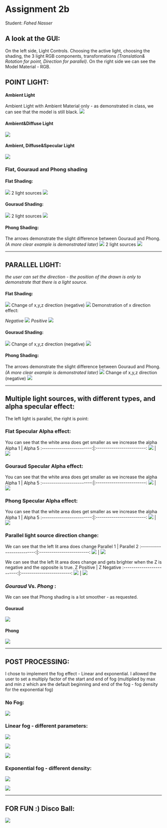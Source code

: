 Assignment 2b
=============

Student: *Fahed Nasser* 

## A look at the GUI:
On the left side, Light Controls. Choosing the active light, choosing the shading, the 3 light RGB components, transformations _(Translation& Rotation for point, Direction for parallel)_. On the right side we can see the Model Material - RGB.

## POINT LIGHT: 

#### Ambient Light
Ambient Light with Ambient Material only - as demonstrated in class, we can see that the model is still black.
![](../../main/Pictures_As2/PartB/p_source/Ambient_Only.png)

#### Ambient&Diffuse Light
![](../../main/Pictures_As2/PartB/p_source/Ambient_Diffuse.png)

#### Ambient, Diffuse&Specular Light
![](../../main/Pictures_As2/PartB/p_source/Ambient_Diffuse_Specular.png)


### Flat, Gouraud and Phong shading

#### Flat Shading:
![](../../main/Pictures_As2/PartB/p_source/Ambient_Diffuse_Specular_Flat.png)
2 light sources
![](../../main/Pictures_As2/PartB/p_source/2_Lights_Flat.png)

#### Gouraud Shading:
![](../../main/Pictures_As2/PartB/p_source/Ambient_Diffuse_Specular_Gouraud.png)
2 light sources
![](../../main/Pictures_As2/PartB/p_source/2_Lights_Gouraud.png)

#### Phong Shading:
The arrows demonstrate the slight difference between Gouraud and Phong. _(A more clear example is demonstrated later)_
![](../../main/Pictures_As2/PartB/p_source/Ambient_Diffuse_Specular_Phong.png)
2 light sources
![](../../main/Pictures_As2/PartB/p_source/2_Lights_Phong.png)

------------------------------------------------------------------------------------------------------------------------

## PARALLEL LIGHT: 
_the user can set the direction - the position of the drawn is only to demonstrate that there is a light source._

#### Flat Shading:
![](../../main/Pictures_As2/PartB/par_source/1_Flat.png)
Change of x,y,z direction (negative)
![](../../main/Pictures_As2/PartB/par_source/2_Flat.png)
Demonstration of x direction effect:

_Negative_
![](../../main/Pictures_As2/PartB/par_source/x_direction.png)
_Positive_
![](../../main/Pictures_As2/PartB/par_source/x_direction_2.png)



#### Gouraud Shading:
![](../../main/Pictures_As2/PartB/par_source/1_Gouraud.png)
Change of x,y,z direction (negative)
![](../../main/Pictures_As2/PartB/par_source/2_Gouraud.png)


#### Phong Shading:
The arrows demonstrate the slight difference between Gouraud and Phong. _(A more clear example is demonstrated later)_
![](../../main/Pictures_As2/PartB/par_source/1_Phong.png)
Change of x,y,z direction (negative)
![](../../main/Pictures_As2/PartB/par_source/2_Phong.png)

-------------------------------------------------------------------------------------------------------------------------
## Multiple light sources, with different types, and alpha specular effect:
The left light is parallel, the right is point:


### Flat Specular Alpha effect:
You can see that the white area does get smaller as we increase the alpha
Alpha 1          |  Alpha 5
:-------------------------:|:-------------------------:
![](../../main/Pictures_As2/PartB/par_source/Sphere_1_Flat_SpecularAlpha.png)  |  ![](../../main/Pictures_As2/PartB/par_source/Sphere_1_Flat_SpecularAlphaLess.png )

### Gouraud Specular Alpha effect:
You can see that the white area does get smaller as we increase the alpha
Alpha 1          |  Alpha 5
:-------------------------:|:-------------------------:
![](../../main/Pictures_As2/PartB/par_source/Sphere_1_Gouraud_SpecularAlpha.png)  |  ![](../../main/Pictures_As2/PartB/par_source/Sphere_1_Gouraud_SpecularAlphaLess.png )

### Phong Specular Alpha effect:
You can see that the white area does get smaller as we increase the alpha
Alpha 1          |  Alpha 5
:-------------------------:|:-------------------------:
![](../../main/Pictures_As2/PartB/par_source/Sphere_1_Phong_SpecularAlpha.png)  |  ![](../../main/Pictures_As2/PartB/par_source/Sphere_1_Phong_SpecularAlphaLess.png )


### Parallel light source direction change:
We can see that the left lit area does change
Parallel 1          |  Parallel 2
:-------------------------:|:-------------------------:
![](../../main/Pictures_As2/PartB/par_source/Sphere_1_Gouraud_Parallel.png)  |  ![](../../main/Pictures_As2/PartB/par_source/Sphere_1_Gouraud_Parallel_YPlus_XPlus.png )

We can see that the left lit area does change and gets brighter when the Z is negative and the opposite is true.
Z Positive          |  Z Negative
:-------------------------:|:-------------------------:
![](../../main/Pictures_As2/PartB/par_source/Sphere_1_Gouraud_Parallel_ZPlus.png)  |  ![](../../main/Pictures_As2/PartB/par_source/Sphere_1_Gouraud_Parallel_Zminus.png )


### _Gouraud_ Vs. _Phong_ :
We can see that Phong shading is a lot smoother - as requested.
#### Gouraud
![](../../main/Pictures_As2/PartB/par_source/Sphere_1_Gouraud_SpecularAlpha.png)
#### Phong
![](../../main/Pictures_As2/PartB/par_source/Sphere_1_Phong_SpecularAlpha.png )

-----------------------------------------------------------------------------------------------------------------------

## POST PROCESSING:
I chose to implement the fog effect - Linear and exponential. I allowed the user to set a multiply factor of the start and end of fog (multiplied by max and min z which are the default beginning and end of the fog - fog density for the exponential fog)

### No Fog:
![](../../main/Pictures_As2/No_Fog.png)

### Linear fog - different parameters: 

![](../../main/Pictures_As2/Fog_Linear_1.png)

![](../../main/Pictures_As2/Fog_Linear_2.png)

![](../../main/Pictures_As2/Fog_Linear_3.png)

### Exponential fog - different density:

![](../../main/Pictures_As2/Fog_Exponential.png)

![](../../main/Pictures_As2/Fog_Exponential_2.png)

-----------------------------------------------------------------------------------------------------------------------

## FOR FUN :) Disco Ball:

![](../../main/Pictures_As2/Disco.png)
